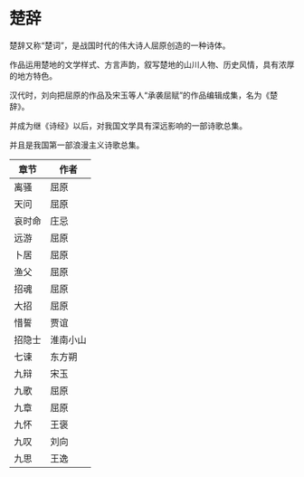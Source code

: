 # 楚辞

楚辞又称“楚词”，是战国时代的伟大诗人屈原创造的一种诗体。

作品运用楚地的文学样式、方言声韵，叙写楚地的山川人物、历史风情，具有浓厚的地方特色。

汉代时，刘向把屈原的作品及宋玉等人“承袭屈赋”的作品编辑成集，名为《楚辞》。

并成为继《诗经》以后，对我国文学具有深远影响的一部诗歌总集。

并且是我国第一部浪漫主义诗歌总集。

| 章节   | 作者     |
| ------ | -------- |
| 离骚   | 屈原     |
| 天问   | 屈原     |
| 哀时命 | 庄忌     |
| 远游   | 屈原     |
| 卜居   | 屈原     |
| 渔父   | 屈原     |
| 招魂   | 屈原     |
| 大招   | 屈原     |
| 惜誓   | 贾谊     |
| 招隐士 | 淮南小山 |
| 七谏   | 东方朔   |
| 九辩   | 宋玉     |
| 九歌   | 屈原     |
| 九章   | 屈原     |
| 九怀   | 王褒     |
| 九叹   | 刘向     |
| 九思   | 王逸     |